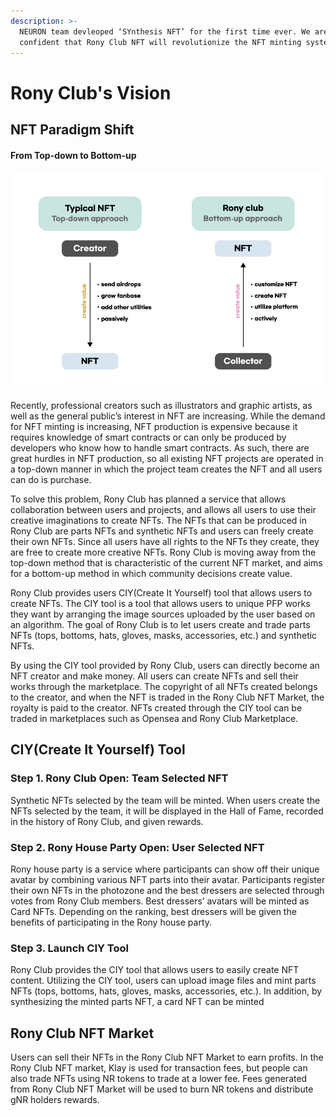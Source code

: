 ```yaml
---
description: >-
  NEURON team devleoped ‘SYnthesis NFT’ for the first time ever. We are
  confident that Rony Club NFT will revolutionize the NFT minting system.
---
```


# Rony Club's Vision

## **NFT Paradigm Shift**

#### From Top-down to Bottom-up

![](../../.gitbook/assets/nft.jpg)

Recently, professional creators such as illustrators and graphic artists, as well as the general public’s interest in NFT are increasing. While the demand for NFT minting is increasing, NFT production is expensive because it requires knowledge of smart contracts or can only be produced by developers who know how to handle smart contracts. As such, there are great hurdles in NFT production, so all existing NFT projects are operated in a top-down manner in which the project team creates the NFT and all users can do is purchase.

To solve this problem, Rony Club has planned a service that allows collaboration between users and projects, and allows all users to use their creative imaginations to create NFTs. The NFTs that can be produced in Rony Club are parts NFTs and synthetic NFTs and users can freely create their own NFTs. Since all users have all rights to the NFTs they create, they are free to create more creative NFTs. Rony Club is moving away from the top-down method that is characteristic of the current NFT market, and aims for a bottom-up method in which community decisions create value.

Rony Club provides users CIY(Create It Yourself) tool that allows users to create NFTs. The CIY tool is a tool that allows users to unique PFP works they want by arranging the image sources uploaded by the user based on an algorithm. The goal of Rony Club is to let users create and trade parts NFTs (tops, bottoms, hats, gloves, masks, accessories, etc.) and synthetic NFTs.

By using the CIY tool provided by Rony Club, users can directly become an NFT creator and make money. All users can create NFTs and sell their works through the marketplace. The copyright of all NFTs created belongs to the creator, and when the NFT is traded in the Rony Club NFT Market, the royalty is paid to the creator. NFTs created through the CIY tool can be traded in marketplaces such as Opensea and Rony Club Marketplace.

## **CIY(Create It Yourself) Tool**

### Step 1. Rony Club Open: Team Selected NFT

Synthetic NFTs selected by the team will be minted. When users create the NFTs selected by the team, it will be displayed in the Hall of Fame, recorded in the history of Rony Club, and given rewards.

### Step 2. Rony House Party Open: User Selected NFT

Rony house party is a service where participants can show off their unique avatar by combining various NFT parts into their avatar. Participants register their own NFTs in the photozone and the best dressers are selected through votes from Rony Club members. Best dressers’ avatars will be minted as Card NFTs. Depending on the ranking, best dressers will be given the benefits of participating in the Rony house party.

### **Step 3. Launch CIY Tool**

Rony Club provides the CIY tool that allows users to easily create NFT content. Utilizing the CIY tool, users can upload image files and mint parts NFTs (tops, bottoms, hats, gloves, masks, accessories, etc.). In addition, by synthesizing the minted parts NFT, a card NFT can be minted

## Rony Club NFT Market

Users can sell their NFTs in the Rony Club NFT Market to earn profits. In the Rony Club NFT market, Klay is used for transaction fees, but people can also trade NFTs using NR tokens to trade at a lower fee. Fees generated from Rony Club NFT Market will be used to burn NR tokens and distribute gNR holders rewards.
